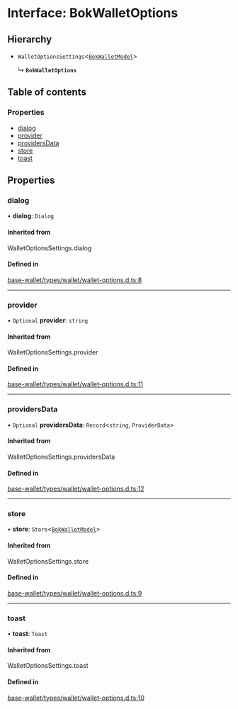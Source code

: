 # Interface: BokWalletOptions

## Hierarchy

- `WalletOptionsSettings`<[`BokWalletModel`](BokWalletModel.md)\>

  ↳ **`BokWalletOptions`**

## Table of contents

### Properties

- [dialog](BokWalletOptions.md#dialog)
- [provider](BokWalletOptions.md#provider)
- [providersData](BokWalletOptions.md#providersdata)
- [store](BokWalletOptions.md#store)
- [toast](BokWalletOptions.md#toast)

## Properties

### dialog

• **dialog**: `Dialog`

#### Inherited from

WalletOptionsSettings.dialog

#### Defined in

[base-wallet/types/wallet/wallet-options.d.ts:8](https://gitlab.com/i3-market/code/wp3/t3.2/i3m-wallet-monorepo/-/blob/4218bfe/packages/base-wallet/types/wallet/wallet-options.d.ts#L8)

___

### provider

• `Optional` **provider**: `string`

#### Inherited from

WalletOptionsSettings.provider

#### Defined in

[base-wallet/types/wallet/wallet-options.d.ts:11](https://gitlab.com/i3-market/code/wp3/t3.2/i3m-wallet-monorepo/-/blob/4218bfe/packages/base-wallet/types/wallet/wallet-options.d.ts#L11)

___

### providersData

• `Optional` **providersData**: `Record`<`string`, `ProviderData`\>

#### Inherited from

WalletOptionsSettings.providersData

#### Defined in

[base-wallet/types/wallet/wallet-options.d.ts:12](https://gitlab.com/i3-market/code/wp3/t3.2/i3m-wallet-monorepo/-/blob/4218bfe/packages/base-wallet/types/wallet/wallet-options.d.ts#L12)

___

### store

• **store**: `Store`<[`BokWalletModel`](BokWalletModel.md)\>

#### Inherited from

WalletOptionsSettings.store

#### Defined in

[base-wallet/types/wallet/wallet-options.d.ts:9](https://gitlab.com/i3-market/code/wp3/t3.2/i3m-wallet-monorepo/-/blob/4218bfe/packages/base-wallet/types/wallet/wallet-options.d.ts#L9)

___

### toast

• **toast**: `Toast`

#### Inherited from

WalletOptionsSettings.toast

#### Defined in

[base-wallet/types/wallet/wallet-options.d.ts:10](https://gitlab.com/i3-market/code/wp3/t3.2/i3m-wallet-monorepo/-/blob/4218bfe/packages/base-wallet/types/wallet/wallet-options.d.ts#L10)

